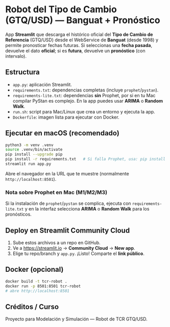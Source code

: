 # Robot del Tipo de Cambio (GTQ/USD) — Banguat + Pronóstico

App **Streamlit** que descarga el histórico oficial del **Tipo de Cambio de Referencia** (GTQ/USD) desde el WebService de **Banguat** (desde 1998) y permite pronosticar fechas futuras. Si seleccionas una **fecha pasada**, devuelve el dato **oficial**; si es **futura**, devuelve un **pronóstico** (con intervalo).

## Estructura
- `app.py`: aplicación Streamlit.
- `requirements.txt`: dependencias completas (incluye `prophet`/`pystan`).
- `requirements-lite.txt`: dependencias **sin** Prophet, por si en tu Mac compilar PyStan es complejo. En la app puedes usar **ARIMA** o **Random Walk**.
- `run.sh`: script para Mac/Linux que crea un entorno y ejecuta la app.
- `Dockerfile`: imagen lista para ejecutar con Docker.

## Ejecutar en macOS (recomendado)
```bash
python3 -m venv .venv
source .venv/bin/activate
pip install --upgrade pip
pip install -r requirements.txt   # Si falla Prophet, usa: pip install -r requirements-lite.txt
streamlit run app.py
```

Abre el navegador en la URL que te muestre (normalmente `http://localhost:8501`).

### Nota sobre Prophet en Mac (M1/M2/M3)
Si la instalación de `prophet`/`pystan` se complica, ejecuta con `requirements-lite.txt` y en la interfaz selecciona **ARIMA** o **Random Walk** para los pronósticos.

## Deploy en Streamlit Community Cloud
1. Sube estos archivos a un repo en GitHub.
2. Ve a https://streamlit.io → **Community Cloud** → **New app**.
3. Elige tu repo/branch y `app.py`. ¡Listo! Comparte el **link público**.

## Docker (opcional)
```bash
docker build -t tcr-robot .
docker run -p 8501:8501 tcr-robot
# abre http://localhost:8501
```

## Créditos / Curso
Proyecto para Modelación y Simulación — Robot de TCR GTQ/USD.
